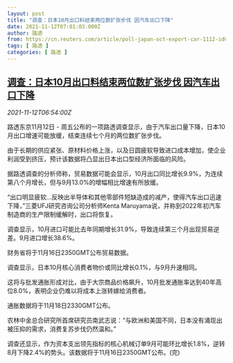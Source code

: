 ```yaml
---
layout: post
title: "调查：日本10月出口料结束两位数扩张步伐 因汽车出口下降"
date: 2021-11-12T07:01:03.000Z
author: 路透
from: https://cn.reuters.com/article/poll-japan-oct-export-car-1112-idCNKBS2HX0OO
tags: [ 路透 ]
categories: [ 路透 ]
---
```

<!--1636700463000-->
[调查：日本10月出口料结束两位数扩张步伐 因汽车出口下降](https://cn.reuters.com/article/poll-japan-oct-export-car-1112-idCNKBS2HX0OO)
------

<div>
<div><i>2021-11-12T06:54:00Z</i></div><p>路透东京11月12日 - 周五公布的一项路透调查显示，由于汽车出口量下降，日本10月出口增速可能放缓，结束连续七个月的两位数扩张步伐。</p><p>由于长期的供应紧张、原材料价格上涨，以及日圆疲软导致进口成本增加，使企业利润受到挤压，预计该数据将凸显出日本出口型经济所面临的风险。</p><p>据路透调查的分析师称，贸易数据可能会显示，10月出口同比增长9.9%，为连续第八个月增长，但与9月13.0%的增幅相比增速有所放缓。</p><p>“出口明显疲软...反映出半导体和其他零部件短缺造成的减产，使得汽车出口迅速下降，”三菱UFJ研究咨询公司分析师Kenta Maruyama说，并称到2022年初汽车制造商的生产限制缓解时，出口将恢复。</p><p>调查显示，10月进口可能比去年同期增长31.9%，导致连续第三个月出现贸易逆差。9月进口增长38.6%。</p><p>财务省将于11月16日2350GMT公布贸易数据。</p><p>调查显示，日本10月核心消费者物价或同比增长0.1%，与9月升速相同。</p><p>这将与批发通胀形成对比，由于大宗商品价格飙升，10月批发通胀率达到40年高位8.0%，表明企业仍难以将成本上涨转嫁给消费者。</p><p>通胀数据将于11月18日2330GMT公布。</p><p>农林中金总合研究所首席研究员南武志说：“与欧洲和美国不同，日本没有涌现出被压抑的需求，消费复苏步伐仍然温和。”</p><p>调查还显示，作为资本支出领先指标的核心机械订单9月可能环比增长1.8%，逆转8月下降2.4%的势头。该数据将于11月16日2350GMT公布。(完)</p>
</div>
